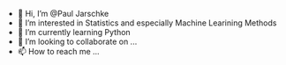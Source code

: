 - 👋 Hi, I’m @Paul Jarschke
- 👀 I’m interested in Statistics and especially Machine Learining Methods
- 🌱 I’m currently learning Python
- 💞️ I’m looking to collaborate on ...
- 📫 How to reach me ...

<!---
prichi99/prichi99 is a ✨ special ✨ repository because its `README.md` (this file) appears on your GitHub profile.
You can click the Preview link to take a look at your changes.
--->
